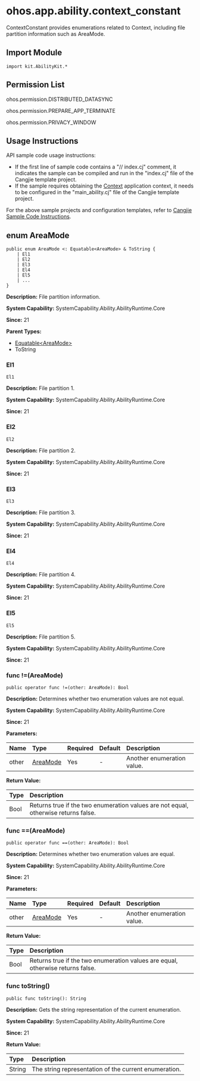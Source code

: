 # ohos.app.ability.context_constant

ContextConstant provides enumerations related to Context, including file partition information such as AreaMode.

## Import Module

```cangjie
import kit.AbilityKit.*
```

## Permission List

ohos.permission.DISTRIBUTED_DATASYNC

ohos.permission.PREPARE_APP_TERMINATE

ohos.permission.PRIVACY_WINDOW

## Usage Instructions

API sample code usage instructions:

- If the first line of sample code contains a "// index.cj" comment, it indicates the sample can be compiled and run in the "index.cj" file of the Cangjie template project.
- If the sample requires obtaining the [Context](./cj-apis-app-ability-ui_ability.md#class-context) application context, it needs to be configured in the "main_ability.cj" file of the Cangjie template project.

For the above sample projects and configuration templates, refer to [Cangjie Sample Code Instructions](../../cj-development-intro.md#仓颉示例代码说明).

## enum AreaMode

```cangjie
public enum AreaMode <: Equatable<AreaMode> & ToString {
    | El1
    | El2
    | El3
    | El4
    | El5
    | ...
}
```

**Description:** File partition information.

**System Capability:** SystemCapability.Ability.AbilityRuntime.Core

**Since:** 21

**Parent Types:**

- [Equatable\<AreaMode>](#enum-areamode)
- ToString

### El1

```cangjie
El1
```

**Description:** File partition 1.

**System Capability:** SystemCapability.Ability.AbilityRuntime.Core

**Since:** 21

### El2

```cangjie
El2
```

**Description:** File partition 2.

**System Capability:** SystemCapability.Ability.AbilityRuntime.Core

**Since:** 21

### El3

```cangjie
El3
```

**Description:** File partition 3.

**System Capability:** SystemCapability.Ability.AbilityRuntime.Core

**Since:** 21

### El4

```cangjie
El4
```

**Description:** File partition 4.

**System Capability:** SystemCapability.Ability.AbilityRuntime.Core

**Since:** 21

### El5

```cangjie
El5
```

**Description:** File partition 5.

**System Capability:** SystemCapability.Ability.AbilityRuntime.Core

**Since:** 21

### func !=(AreaMode)

```cangjie
public operator func !=(other: AreaMode): Bool
```

**Description:** Determines whether two enumeration values are not equal.

**System Capability:** SystemCapability.Ability.AbilityRuntime.Core

**Since:** 21

**Parameters:**

| Name | Type | Required | Default | Description |
|:---|:---|:---|:---|:---|
| other | [AreaMode](#enum-areamode) | Yes | - | Another enumeration value. |

**Return Value:**

| Type | Description |
|:----|:----|
| Bool | Returns true if the two enumeration values are not equal, otherwise returns false. |

### func ==(AreaMode)

```cangjie
public operator func ==(other: AreaMode): Bool
```

**Description:** Determines whether two enumeration values are equal.

**System Capability:** SystemCapability.Ability.AbilityRuntime.Core

**Since:** 21

**Parameters:**

| Name | Type | Required | Default | Description |
|:---|:---|:---|:---|:---|
| other | [AreaMode](#enum-areamode) | Yes | - | Another enumeration value. |

**Return Value:**

| Type | Description |
|:----|:----|
| Bool | Returns true if the two enumeration values are equal, otherwise returns false. |

### func toString()

```cangjie
public func toString(): String
```

**Description:** Gets the string representation of the current enumeration.

**System Capability:** SystemCapability.Ability.AbilityRuntime.Core

**Since:** 21

**Return Value:**

| Type | Description |
|:----|:----|
| String | The string representation of the current enumeration. |